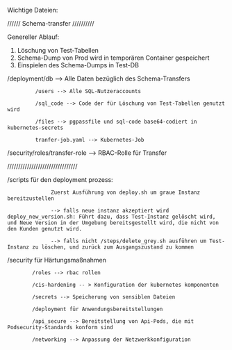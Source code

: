 Wichtige Dateien: 

////// Schema-transfer //////////

Genereller Ablauf:
1. Löschung von Test-Tabellen
2. Schema-Dump von Prod wird in temporären Container gespeichert
3. Einspielen des Schema-Dumps in Test-DB

/deployment/db --> Alle Daten bezüglich des Schema-Transfers

             /users --> Alle SQL-Nutzeraccounts

             /sql_code --> Code der für Löschung von Test-Tabellen genutzt wird

             /files --> pgpassfile und sql-code base64-codiert in kubernetes-secrets

             tranfer-job.yaml --> Kubernetes-Job

/security/roles/transfer-role --> RBAC-Rolle für Transfer

////////////////////////////////

/scripts für den deployment prozess:

                  Zuerst Ausführung von deploy.sh um graue Instanz bereitzustellen 

                  --> falls neue instanz akzeptiert wird deploy_new_version.sh: Führt dazu, dass Test-Instanz gelöscht wird, und Neue Version in der Umgebung bereitsgestellt wird, die nicht von den Kunden genutzt wird.

                  --> falls nicht /steps/delete_grey.sh ausführen um Test-Instanz zu löschen, und zurück zum Ausgangszustand zu kommen

/security für Härtungsmaßnahmen

            /roles --> rbac rollen

            /cis-hardening -- > Konfiguration der kubernetes komponenten

            /secrets --> Speicherung von sensiblen Dateien

            /deployment für Anwendungsbereitstellungen

            /api_secure --> Bereitstellung von Api-Pods, die mit Podsecurity-Standards konform sind

            /networking --> Anpassung der Netzwerkkonfiguration
